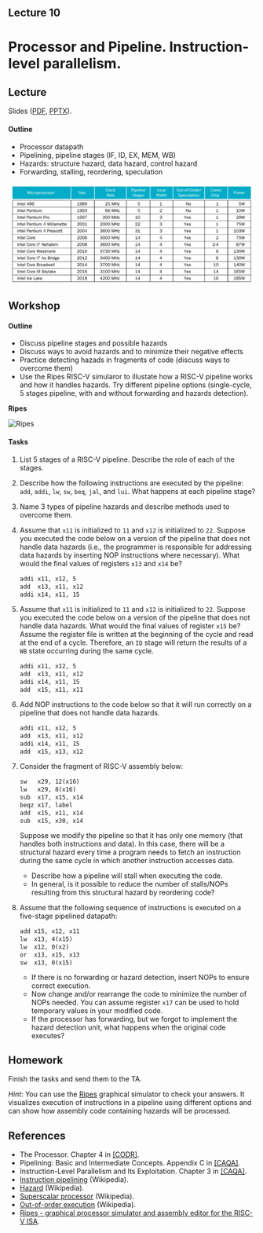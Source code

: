 Lecture 10
---

# Processor and Pipeline. Instruction-level parallelism.

## Lecture

Slides ([PDF](CA_Lecture_10.pdf), [PPTX](CA_Lecture_10.pptx)).

#### Outline

* Processor datapath
* Pipelining, pipeline stages (IF, ID, EX, MEM, WB)
* Hazards: structure hazard, data hazard, control hazard
* Forwarding, stalling, reordering, speculation  

![Pipeline history](history.png)

## Workshop

#### Outline

* Discuss pipeline stages and possible hazards
* Discuss ways to avoid hazards and to minimize their negative effects
* Practice detecting hazads in fragments of code (discuss ways to overcome them)
* Use the Ripes RISC-V simularor to illustate how a RISC-V pipeline works and how it handles hazards.
  Try different pipeline options (single-cycle, 5 stages pipeline, with and without forwarding and
  hazards detection). 

__Ripes__

![Ripes](https://github.com/mortbopet/Ripes/raw/master/resources/images/animation.gif?raw=true)

#### Tasks

1. List 5 stages of a RISC-V pipeline. Describe the role of each of the stages.
1. Describe how the following instructions are executed by the pipeline:
   `add`, `addi`, `lw`, `sw`, `beq`, `jal`, and `lui`. What happens at each pipeline stage? 
1. Name 3 types of pipeline hazards and describe methods used to overcome them. 

1. Assume that `x11` is initialized to `11` and `x12` is initialized to `22`.
   Suppose you executed the code below on a version of the pipeline that does not handle data hazards
   (i.e., the programmer is responsible for addressing data hazards by inserting NOP instructions where necessary).
   What would the final values of registers `x13` and `x14` be?

   ```assembly
   addi x11, x12, 5
   add  x13, x11, x12
   addi x14, x11, 15
   ```

1. Assume that `x11` is initialized to `11` and `x12` is initialized to `22`.
   Suppose you executed the code below on a version of the pipeline that does not handle data hazards.
   What would the final values of register `x15` be?
   Assume the register file is written at the beginning of the cycle and read at the end of a cycle.
   Therefore, an `ID` stage will return the results of a `WB` state occurring during the same cycle.

   ```assembly
   addi x11, x12, 5
   add  x13, x11, x12
   addi x14, x11, 15
   add  x15, x11, x11
   ```

1. Add NOP instructions to the code below so that it will run correctly on a pipeline that does not handle data hazards.

   ```assembly
   addi x11, x12, 5
   add  x13, x11, x12
   addi x14, x11, 15
   add  x15, x13, x12
   ```

1. Consider the fragment of RISC-V assembly below:

   ```assembly
   sw   x29, 12(x16)
   lw   x29, 8(x16)
   sub  x17, x15, x14
   beqz x17, label
   add  x15, x11, x14
   sub  x15, x30, x14
   ```

   Suppose we modify the pipeline so that it has only one memory (that handles both instructions and data).
   In this case, there will be a structural hazard every time a program needs to fetch an instruction during
   the same cycle in which another instruction accesses data.

   - Describe how a pipeline will stall when executing the code.
   - In general, is it possible to reduce the number of stalls/NOPs
     resulting from this structural hazard by reordering code?

1. Assume that the following sequence of instructions is executed on a five-stage pipelined datapath:

   ```assembly
   add x15, x12, x11
   lw  x13, 4(x15)
   lw  x12, 0(x2)
   or  x13, x15, x13
   sw  x13, 0(x15)
   ```

   - If there is no forwarding or hazard detection, insert NOPs to ensure correct execution.
   - Now change and/or rearrange the code to minimize the number of NOPs needed.
     You can assume register `x17` can be used to hold temporary values in your modified code.
   - If the processor has forwarding, but we forgot to implement the hazard detection unit,
     what happens when the original code executes?

## Homework

Finish the tasks and send them to the TA.

_Hint_: You can use the [Ripes](https://github.com/mortbopet/Ripes) graphical simulator to check your answers.
It visualizes execution of instructions in a pipeline using different options and can show
how assembly code containing hazards will be processed.

## References

* The Processor. Chapter 4 in [[CODR]](../../books.md).
* Pipelining: Basic and Intermediate Concepts. Appendix C in [[CAQA]](../../books.md).
* Instruction-Level Parallelism and Its Exploitation. Chapter 3 in [[CAQA]](../../books.md).
* [Instruction pipelining](https://en.wikipedia.org/wiki/Instruction_pipelining) (Wikipedia).
* [Hazard](https://en.wikipedia.org/wiki/Hazard_%28computer_architecture%29) (Wikipedia).   
* [Superscalar processor](https://en.wikipedia.org/wiki/Superscalar_processor) (Wikipedia).
* [Out-of-order execution](https://en.wikipedia.org/wiki/Out-of-order_execution) (Wikipedia).
* [Ripes - graphical processor simulator and assembly editor for the RISC-V ISA](https://github.com/mortbopet/Ripes).
